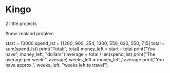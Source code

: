 # Kingo
2 little projects 

#new zealand problem

start = 10000
spend_lst = [1200, 900, 354, 1300, 550, 620, 550, 715]
total = sum(spend_lst)
print("Total:", total)
money_left = start - total
print("You have", money_left, "dollars")
average = total / len(spend_lst)
print("The average per week:", average)
weeks_left = money_left / average
print("You have approx.", weeks_left, "weeks left to travel")
